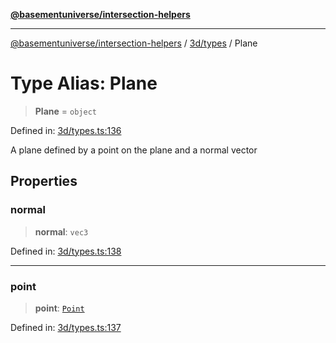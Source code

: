 [**@basementuniverse/intersection-helpers**](../../../README.md)

***

[@basementuniverse/intersection-helpers](../../../README.md) / [3d/types](../README.md) / Plane

# Type Alias: Plane

> **Plane** = `object`

Defined in: [3d/types.ts:136](https://github.com/basementuniverse/intersection-helpers/blob/f22d1cffe16ecb68b4b29b8331edc08e3635d16c/src/3d/types.ts#L136)

A plane defined by a point on the plane and a normal vector

## Properties

### normal

> **normal**: `vec3`

Defined in: [3d/types.ts:138](https://github.com/basementuniverse/intersection-helpers/blob/f22d1cffe16ecb68b4b29b8331edc08e3635d16c/src/3d/types.ts#L138)

***

### point

> **point**: [`Point`](Point.md)

Defined in: [3d/types.ts:137](https://github.com/basementuniverse/intersection-helpers/blob/f22d1cffe16ecb68b4b29b8331edc08e3635d16c/src/3d/types.ts#L137)
